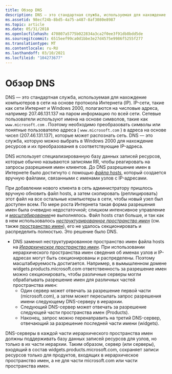```yaml
---
title: Обзор DNS
description: DNS — это стандартная служба, используемая для нахождение компьютеров в сети на основе протокола Интернета (IP).
ms.assetid: 98ecf24b-8bd5-4a75-a487-8af3080e8987
ms.topic: article
ms.date: 05/31/2018
ms.openlocfilehash: 470807a5775b022834a3ca2f0ee3f91db8bdd5de
ms.sourcegitcommit: 6515eef99ca0d1bbe3e27d4575e9986f5255f277
ms.translationtype: MT
ms.contentlocale: ru-RU
ms.lasthandoff: 03/10/2021
ms.locfileid: "104273677"
---
```

# <a name="dns-overview"></a>Обзор DNS

DNS — это стандартная служба, используемая для нахождение компьютеров в сети на основе протокола Интернета (IP). IP-сети, такие как сети Интернет и Windows 2000, полагаются на числовые адреса, например 207.46.131.137 на паром информацию по всей сети. Сетевые пользователи используют имена на основе символов, такие как `www.microsoft.com` . Поэтому необходимо преобразовать символы или понятные пользователю адреса ( `www.microsoft.com` ) в адреса на основе чисел (207.46.131.137), которые может распознать сеть. DNS — это служба, которую можно выбрать в Windows 2000 для нахождение ресурсов и их преобразования в соответствующие IP-адреса.

DNS использует специализированную базу данных записей ресурсов, которые обычно называются записями RR, чтобы реагировать на запросы разрешения имен клиентов. До DNS разрешение имен в Интернете было достигнуто с помощью [*файла hosts*](h-gly.md), который создается вручную файлами, связанными с именами узлов с IP-адресами.

При добавлении нового клиента в сеть администратору пришлось вручную обновить файл hosts, а затем скопировать (реплицировать) этот файл на все остальные компьютеры в сети, чтобы новый узел был доступен всем. По мере роста Интернета такая форма разрешения имен была очевидно недостаточной; слишком интенсивное управление и [*масштабирование*](s-gly.md)не выполнялось. Файл hosts стал больше, и так как в нем использовалось [*неструктурированное пространство имен*](f-gly.md) (см. также [пространство имен](name-space.md)), его не удалось секционировать и распределить полностью. Это решение было DNS.

-   DNS заменил неструктурированное пространство имен файла hosts на [*Иерархическое пространство имен*](h-gly.md). При использовании иерархического пространства имен сведения об именах узлов и IP-адресах могут быть секционированы и распределены. Поэтому масштабируемость достигается. Например, в вымышленном домене widgets.products.microsoft.com ответственность за разрешение имен можно секционировать, чтобы различные серверы могли обрабатывать разрешение имен для различных частей пространства имен:
    -   Один сервер может отвечать за разрешение первой части (microsoft.com), а затем может пересылать запрос разрешения имени следующему DNS-серверу в иерархии.
    -   Следующий DNS-сервер может отвечать за разрешение следующей части пространства имен (Products).
    -   Наконец, запрос можно перенаправить на третий DNS-сервер, отвечающий за разрешение последней части имени (widgets).

DNS-серверы в каждой части иерархического пространства имен должны поддерживать базу данных записей ресурсов для узлов, но только в их части иерархии. Таким образом, сервер (или серверы), входящий в состав widgets.products.microsoft.com, сохраняет записи ресурсов только для продуктов, входящих в иерархическое пространство имен, а не для части microsoft.com или части пространства имен.

 

 




